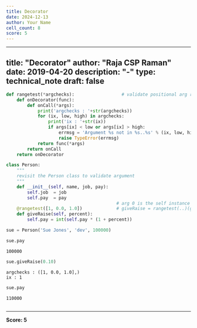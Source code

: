 ```yaml
---
title: Decorator
date: 2024-12-13
author: Your Name
cell_count: 8
score: 5
---
```


---
title: "Decorator"
author: "Raja CSP Raman"
date: 2019-04-20
description: "-"
type: technical_note
draft: false
---

```python
def rangetest(*argchecks):                  # validate positional arg ranges
    def onDecorator(func):
        def onCall(*args):
            print('argchecks : '+str(argchecks))
            for (ix, low, high) in argchecks:
                print('ix : '+str(ix))
                if args[ix] < low or args[ix] > high:
                    errmsg = 'Argument %s not in %s..%s' % (ix, low, high)
                    raise TypeError(errmsg)
            return func(*args)
        return onCall
    return onDecorator
```


```python
class Person:  
    """
    revisit the Person class to validate argument
    """
    def __init__(self, name, job, pay):
        self.job  = job
        self.pay  = pay
                                          # arg 0 is the self instance here
    @rangetest([1, 0.0, 1.0])             # giveRaise = rangetest(..)(giveRaise)
    def giveRaise(self, percent):
        self.pay = int(self.pay * (1 + percent))
```


```python
sue = Person('Sue Jones', 'dev', 100000)
```


```python
sue.pay
```




    100000




```python
sue.giveRaise(0.10)
```

    argchecks : ([1, 0.0, 1.0],)
    ix : 1



```python
sue.pay
```




    110000




```python

```


---
**Score: 5**